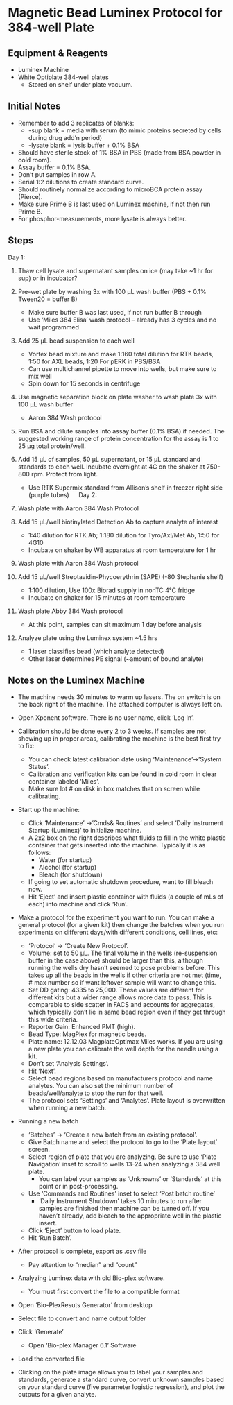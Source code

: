 # Magnetic Bead Luminex Protocol for 384-well Plate

## Equipment & Reagents

* Luminex Machine
* White Optiplate 384-well plates
    * Stored on shelf under plate vacuum.

## Initial Notes

* Remember to add 3 replicates of blanks:
    * -sup blank = media with serum (to mimic proteins secreted by cells during
      drug add’n period)
    * -lysate blank = lysis buffer + 0.1% BSA
* Should have sterile stock of 1% BSA in PBS (made from BSA powder in cold room).
* Assay buffer = 0.1% BSA.
* Don’t put samples in row A.
* Serial 1:2 dilutions to create standard curve.
* Should routinely normalize according to microBCA protein assay (Pierce).
* Make sure Prime B is last used on Luminex machine, if not then run Prime B.
* For phosphor-measurements, more lysate is always better.

## Steps

Day 1:

1. Thaw cell lysate and supernatant samples on ice (may take ~1 hr for sup) or in incubator?
2. Pre-wet plate by washing 3x with 100 μL wash buffer (PBS + 0.1% Tween20 = buffer B)
    * Make sure buffer B was last used, if not run buffer B through
    * Use ‘Miles 384 Elisa’ wash protocol – already has 3 cycles and no wait programmed
3. Add 25 μL bead suspension to each well
    * Vortex bead mixture and make 1:160 total dilution for RTK beads, 1:50 for AXL beads, 1:20 For pERK in PBS/BSA
    * Can use multichannel pipette to move into wells, but make sure to mix well
    * Spin down for 15 seconds in centrifuge
4. Use magnetic separation block on plate washer to wash plate 3x with 100 μL wash buffer
    * Aaron 384 Wash protocol
5. Run BSA and dilute samples into assay buffer (0.1% BSA) if needed. The suggested working range of protein concentration for the assay is 1 to 25 μg total protein/well.
6. Add 15 μL of samples, 50 μL supernatant, or 15 μL standard and standards to each well. Incubate overnight at 4C on the shaker at 750-800 rpm. Protect from light.
    * Use RTK Supermix standard from Allison’s shelf in freezer right side (purple tubes)
 
Day 2:

7. Wash plate with Aaron 384 Wash Protocol
8. Add 15 μL/well biotinylated Detection Ab to capture analyte of interest
    * 1:40 dilution for RTK Ab; 1:180 dilution for Tyro/Axl/Met Ab, 1:50 for 4G10
    * Incubate on shaker by WB apparatus at room temperature for 1 hr
9. Wash plate with Aaron 384 Wash protocol
10. Add 15 μL/well Streptavidin-Phycoerythrin (SAPE) (-80 Stephanie shelf)
    * 1:100 dilution, Use 100x Biorad supply in nonTC 4°C fridge
    * Incubate on shaker for 15 minutes at room temperature
11. Wash plate Abby 384 Wash protocol
    * At this point, samples can sit maximum 1 day before analysis
12. Analyze plate using the Luminex system ~1.5 hrs
    * 1 laser classifies bead (which analyte detected)
    * Other laser determines PE signal (~amount of bound analyte)

## Notes on the Luminex Machine

* The machine needs 30 minutes to warm up lasers. The on switch is on the back
  right of the machine. The attached computer is always left on.
* Open Xponent software. There is no user name, click ‘Log In’.
* Calibration should be done every 2 to 3 weeks. If samples are not showing up
  in proper areas, calibrating the machine is the best first try to fix:
    * You can check latest calibration date using
      ‘Maintenance’->’System Status’.
    * Calibration and verification kits can be found in cold room in clear
      container labeled ‘Miles’.
    * Make sure lot # on disk in box matches that on screen while calibrating.
* Start up the machine:
    * Click ‘Maintenance’ ->’Cmds& Routines’ and select ‘Daily Instrument
      Startup (Luminex)’ to initialize machine.
    * A 2x2 box on the right describes what fluids to fill in the white plastic
      container that gets inserted into the machine. Typically it is as follows:
        * Water (for startup)
        * Alcohol (for startup)
        * Bleach (for shutdown)
    * If going to set automatic shutdown procedure, want to fill bleach now.
    * Hit ‘Eject’ and insert plastic container with fluids (a couple of mLs of
      each) into machine and click ‘Run’.

* Make a protocol for the experiment you want to run. You can make a general
  protocol (for a given kit) then change the batches when you run experiments
  on different days/with different conditions, cell lines, etc:
    * ‘Protocol’ -> ‘Create New Protocol’.
    * Volume: set to 50 μL. The final volume in the wells (re-suspension buffer
      in the case above) should be larger than this, although running the wells
      dry hasn’t seemed to pose problems before. This takes up all the beads in
      the wells if other criteria are not met (time, # max number so if want
      leftover sample will want to change this.
    * Set DD gating: 4335 to 25,000. These values are different for different
      kits but a wider range allows more data to pass. This is comparable to
      side scatter in FACS and accounts for aggregates, which typically don’t
      lie in same bead region even if they get through this wide criteria.
    * Reporter Gain: Enhanced PMT (high).
    * Bead Type: MagPlex for magnetic beads.
    * Plate name: 12.12.03 MagplateOptimax Miles works. If you are using a new
      plate you can calibrate the well depth for the needle using a kit.
    * Don’t set ‘Analysis Settings’.
    * Hit ‘Next’.
    * Select bead regions based on manufacturers protocol and name analytes.
      You can also set the minimum number of beads/well/analyte to stop the run
      for that well.
    * The protocol sets ‘Settings’ and ‘Analytes’. Plate layout is overwritten
      when running a new batch.

* Running a new batch
    * ‘Batches’ -> ‘Create a new batch from an existing protocol’.
    * Give Batch name and select the protocol to go to the ‘Plate layout’
      screen.
    * Select region of plate that you are analyzing. Be sure to use ‘Plate
      Navigation’ inset to scroll to wells 13-24 when analyzing a 384 well plate.
        * You can label your samples as ‘Unknowns’ or ‘Standards’ at this point
          or in post-processing.
    * Use ‘Commands and Routines’ inset to select ‘Post batch routine’
        * ‘Daily Instrument Shutdown’ takes 10 minutes to run after samples are
          finished then machine can be turned off. If you haven’t already, add
          bleach to the appropriate well in the plastic insert.
    * Click ‘Eject’ button to load plate.
    * Hit ‘Run Batch’.

* After protocol is complete, export as .csv file
    * Pay attention to “median” and “count”

* Analyzing Luminex data with old Bio-plex software.
    * You must first convert the file to a compatible format
* Open ‘Bio-PlexResuts Generator’ from desktop
* Select file to convert and name output folder
* Click ‘Generate’
    * Open ‘Bio-plex Manager 6.1’ Software
* Load the converted file
* Clicking on the plate image allows you to label your samples and standards,
  generate a standard curve, convert unknown samples based on your standard
  curve (five parameter logistic regression), and plot the outputs for a given
  analyte.
